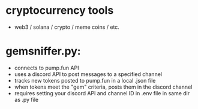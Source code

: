 # cryptocurrency tools
* web3 / solana / crypto / meme coins / etc.


# gemsniffer.py:
* connects to pump.fun API
* uses a discord API to post messages to a specified channel
* tracks new tokens posted to pump.fun in a local .json file
* when tokens meet the "gem" criteria, posts them in the discord channel
* requires setting your discord API and channel ID in .env file in same dir as .py file
